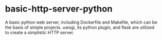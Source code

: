 # basic-http-server-python
A basic python web server, including Dockerfile and Makefile, which can be the basis of simple projects. uwsgi, its python plugin, and flask are utilized to create a simplistic HTTP server.
